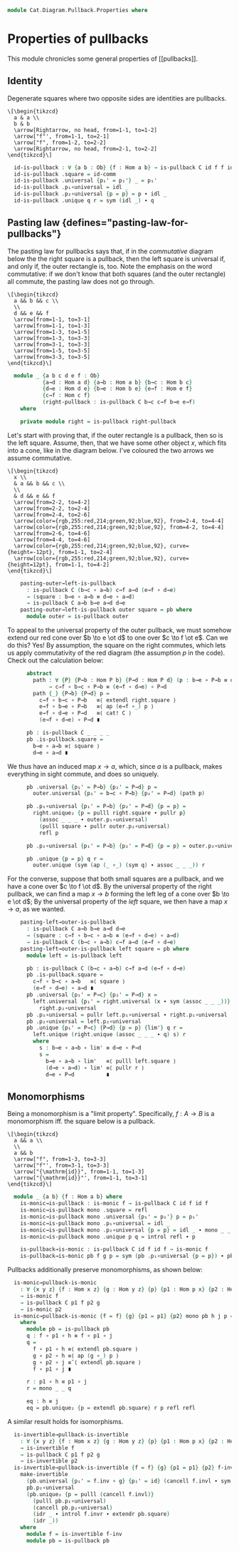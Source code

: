<!--
```agda
open import Cat.Diagram.Pullback
open import Cat.Prelude

import Cat.Reasoning
```
-->

```agda
module Cat.Diagram.Pullback.Properties where
```

<!--
```agda
module _ {o ℓ} {C : Precategory o ℓ} where
  open Cat.Reasoning C
  open is-pullback

  private variable
    A B P : Ob
    f g h : Hom A B
```
-->

# Properties of pullbacks

This module chronicles some general properties of [[pullbacks]].

## Identity

Degenerate squares where two opposite sides are identities are pullbacks.

~~~{.quiver}
\[\begin{tikzcd}
  a & a \\
  b & b
  \arrow[Rightarrow, no head, from=1-1, to=1-2]
  \arrow["f"', from=1-1, to=2-1]
  \arrow["f", from=1-2, to=2-2]
  \arrow[Rightarrow, no head, from=2-1, to=2-2]
\end{tikzcd}\]
~~~

```agda
  id-is-pullback : ∀ {a b : Ob} {f : Hom a b} → is-pullback C id f f id
  id-is-pullback .square = id-comm
  id-is-pullback .universal {p₁' = p₁'} _ = p₁'
  id-is-pullback .p₁∘universal = idl _
  id-is-pullback .p₂∘universal {p = p} = p ∙ idl _
  id-is-pullback .unique q r = sym (idl _) ∙ q
```

## Pasting law {defines="pasting-law-for-pullbacks"}

The pasting law for pullbacks says that, if in the _commutative_ diagram
below the the right square is a pullback, then the left square is
universal if, and only if, the outer rectangle is, too. Note the
emphasis on the word commutative: if we don't know that both squares
(and the outer rectangle) all commute, the pasting law does not go
through.

~~~{.quiver}
\[\begin{tikzcd}
  a && b && c \\
  \\
  d && e && f
  \arrow[from=1-1, to=3-1]
  \arrow[from=1-1, to=1-3]
  \arrow[from=1-3, to=1-5]
  \arrow[from=1-3, to=3-3]
  \arrow[from=3-1, to=3-3]
  \arrow[from=1-5, to=3-5]
  \arrow[from=3-3, to=3-5]
\end{tikzcd}\]
~~~

```agda
  module _ {a b c d e f : Ob}
           {a→d : Hom a d} {a→b : Hom a b} {b→c : Hom b c}
           {d→e : Hom d e} {b→e : Hom b e} {e→f : Hom e f}
           {c→f : Hom c f}
           (right-pullback : is-pullback C b→c c→f b→e e→f)
    where

    private module right = is-pullback right-pullback
```

Let's start with proving that, if the outer rectangle is a pullback,
then so is the left square. Assume, then, that we have some other object
$x$, which fits into a cone, like in the diagram below. I've coloured
the two arrows we assume commutative.

~~~{.quiver}
\[\begin{tikzcd}
  x \\
  & a && b && c \\
  \\
  & d && e && f
  \arrow[from=2-2, to=4-2]
  \arrow[from=2-2, to=2-4]
  \arrow[from=2-4, to=2-6]
  \arrow[color={rgb,255:red,214;green,92;blue,92}, from=2-4, to=4-4]
  \arrow[color={rgb,255:red,214;green,92;blue,92}, from=4-2, to=4-4]
  \arrow[from=2-6, to=4-6]
  \arrow[from=4-4, to=4-6]
  \arrow[color={rgb,255:red,214;green,92;blue,92}, curve={height=-12pt}, from=1-1, to=2-4]
  \arrow[color={rgb,255:red,214;green,92;blue,92}, curve={height=12pt}, from=1-1, to=4-2]
\end{tikzcd}\]
~~~

```agda
    pasting-outer→left-is-pullback
      : is-pullback C (b→c ∘ a→b) c→f a→d (e→f ∘ d→e)
      → (square : b→e ∘ a→b ≡ d→e ∘ a→d)
      → is-pullback C a→b b→e a→d d→e
    pasting-outer→left-is-pullback outer square = pb where
      module outer = is-pullback outer
```

To appeal to the universal property of the outer pullback, we must
somehow extend our red cone over $b \to e \ot d$ to one over $c \to f
\ot e$. Can we do this? Yes! By assumption, the square on the right
commutes, which lets us apply commutativity of the red diagram (the
assumption $p$ in the code). Check out the calculation below:

```agda
      abstract
        path : ∀ {P} {P→b : Hom P b} {P→d : Hom P d} (p : b→e ∘ P→b ≡ d→e ∘ P→d)
             → c→f ∘ b→c ∘ P→b ≡ (e→f ∘ d→e) ∘ P→d
        path {_} {P→b} {P→d} p =
          c→f ∘ b→c ∘ P→b   ≡⟨ extendl right.square ⟩
          e→f ∘ b→e ∘ P→b   ≡⟨ ap (e→f ∘_) p ⟩
          e→f ∘ d→e ∘ P→d   ≡⟨ cat! C ⟩
          (e→f ∘ d→e) ∘ P→d ∎

      pb : is-pullback C _ _ _ _
      pb .is-pullback.square =
        b→e ∘ a→b ≡⟨ square ⟩
        d→e ∘ a→d ∎
```

We thus have an induced map $x \to a$, which, since $a$ is a pullback,
makes everything in sight commute, and does so uniquely.

```agda
      pb .universal {p₁' = P→b} {p₂' = P→d} p =
        outer.universal {p₁' = b→c ∘ P→b} {p₂' = P→d} (path p)

      pb .p₁∘universal {p₁' = P→b} {p₂' = P→d} {p = p} =
        right.unique₂ {p = pulll right.square ∙ pullr p}
          (assoc _ _ _ ∙ outer.p₁∘universal)
          (pulll square ∙ pullr outer.p₂∘universal)
          refl p

      pb .p₂∘universal {p₁' = P→b} {p₂' = P→d} {p = p} = outer.p₂∘universal

      pb .unique {p = p} q r =
        outer.unique (sym (ap (_ ∘_) (sym q) ∙ assoc _ _ _)) r
```

For the converse, suppose that both small squares are a pullback, and we
have a cone over $c \to f \ot d$. By the universal property of the right
pullback, we can find a map $x \to b$ forming the left leg of a cone
over $b \to e \ot d$; By the universal property of the _left_ square, we
then have a map $x \to a$, as we wanted.

```agda
    pasting-left→outer-is-pullback
      : is-pullback C a→b b→e a→d d→e
      → (square : c→f ∘ b→c ∘ a→b ≡ (e→f ∘ d→e) ∘ a→d)
      → is-pullback C (b→c ∘ a→b) c→f a→d (e→f ∘ d→e)
    pasting-left→outer-is-pullback left square = pb where
      module left = is-pullback left

      pb : is-pullback C (b→c ∘ a→b) c→f a→d (e→f ∘ d→e)
      pb .is-pullback.square =
        c→f ∘ b→c ∘ a→b   ≡⟨ square ⟩
        (e→f ∘ d→e) ∘ a→d ∎
      pb .universal {p₁' = P→c} {p₂' = P→d} x =
        left.universal {p₁' = right.universal (x ∙ sym (assoc _ _ _))} {p₂' = P→d}
          right.p₂∘universal
      pb .p₁∘universal = pullr left.p₁∘universal ∙ right.p₁∘universal
      pb .p₂∘universal = left.p₂∘universal
      pb .unique {p₁' = P→c} {P→d} {p = p} {lim'} q r =
        left.unique (right.unique (assoc _ _ _ ∙ q) s) r
        where
          s : b→e ∘ a→b ∘ lim' ≡ d→e ∘ P→d
          s =
            b→e ∘ a→b ∘ lim'   ≡⟨ pulll left.square ⟩
            (d→e ∘ a→d) ∘ lim' ≡⟨ pullr r ⟩
            d→e ∘ P→d          ∎
```

## Monomorphisms

Being a monomorphism is a "limit property". Specifically, $f : A \to B$
is a monomorphism iff. the square below is a pullback.

~~~{.quiver}
\[\begin{tikzcd}
  a && a \\
  \\
  a && b
  \arrow["f", from=1-3, to=3-3]
  \arrow["f"', from=3-1, to=3-3]
  \arrow["{\mathrm{id}}", from=1-1, to=1-3]
  \arrow["{\mathrm{id}}"', from=1-1, to=3-1]
\end{tikzcd}\]
~~~

```agda
  module _ {a b} {f : Hom a b} where
    is-monic→is-pullback : is-monic f → is-pullback C id f id f
    is-monic→is-pullback mono .square = refl
    is-monic→is-pullback mono .universal {p₁' = p₁'} p = p₁'
    is-monic→is-pullback mono .p₁∘universal = idl _
    is-monic→is-pullback mono .p₂∘universal {p = p} = idl _ ∙ mono _ _ p
    is-monic→is-pullback mono .unique p q = introl refl ∙ p

    is-pullback→is-monic : is-pullback C id f id f → is-monic f
    is-pullback→is-monic pb f g p = sym (pb .p₁∘universal {p = p}) ∙ pb .p₂∘universal
```

Pullbacks additionally preserve monomorphisms, as shown below:

```agda
  is-monic→pullback-is-monic
    : ∀ {x y z} {f : Hom x z} {g : Hom y z} {p} {p1 : Hom p x} {p2 : Hom p y}
    → is-monic f
    → is-pullback C p1 f p2 g
    → is-monic p2
  is-monic→pullback-is-monic {f = f} {g} {p1 = p1} {p2} mono pb h j p = eq
    where
      module pb = is-pullback pb
      q : f ∘ p1 ∘ h ≡ f ∘ p1 ∘ j
      q =
        f ∘ p1 ∘ h ≡⟨ extendl pb.square ⟩
        g ∘ p2 ∘ h ≡⟨ ap (g ∘_) p ⟩
        g ∘ p2 ∘ j ≡˘⟨ extendl pb.square ⟩
        f ∘ p1 ∘ j ∎

      r : p1 ∘ h ≡ p1 ∘ j
      r = mono _ _ q

      eq : h ≡ j
      eq = pb.unique₂ {p = extendl pb.square} r p refl refl
```

A similar result holds for isomorphisms.

```agda
  is-invertible→pullback-is-invertible
    : ∀ {x y z} {f : Hom x z} {g : Hom y z} {p} {p1 : Hom p x} {p2 : Hom p y}
    → is-invertible f
    → is-pullback C p1 f p2 g
    → is-invertible p2
  is-invertible→pullback-is-invertible {f = f} {g} {p1 = p1} {p2} f-inv pb =
    make-invertible
      (pb.universal {p₁' = f.inv ∘ g} {p₂' = id} (cancell f.invl ∙ sym (idr _)))
      pb.p₂∘universal
      (pb.unique₂ {p = pulll (cancell f.invl)}
        (pulll pb.p₁∘universal)
        (cancell pb.p₂∘universal)
        (idr _ ∙ introl f.invr ∙ extendr pb.square)
        (idr _))
    where
      module f = is-invertible f-inv
      module pb = is-pullback pb
```


<!--
```agda
  rotate-pullback
    : ∀ {x y z} {f : Hom x z} {g : Hom y z} {p} {p1 : Hom p x} {p2 : Hom p y}
    → is-pullback C p1 f p2 g
    → is-pullback C p2 g p1 f
  rotate-pullback pb .square = sym (pb .square)
  rotate-pullback pb .universal p = pb .universal (sym p)
  rotate-pullback pb .p₁∘universal = pb .p₂∘universal
  rotate-pullback pb .p₂∘universal = pb .p₁∘universal
  rotate-pullback pb .unique p q = pb .unique q p

  pullback-unique
    : ∀ {p p' x y z} {f : Hom x z} {g : Hom y z} {p1 : Hom p x} {p2 : Hom p y}
        {p1' : Hom p' x} {p2' : Hom p' y}
    → (pb : is-pullback C p1 f p2 g)
    → (sq : f ∘ p1' ≡ g ∘ p2')
    → is-invertible (pb .universal sq)
    ≃ is-pullback C p1' f p2' g
  pullback-unique {f = f} {g} {p1} {p2} {p1'} {p2'} pb sq
    = prop-ext! inv→pb pb→inv
    where
    module _ (inv : is-invertible (pb .universal sq)) where
      module i = is-invertible inv
      open is-pullback
      inv→pb : is-pullback C p1' f p2' g
      inv→pb .square = sq
      inv→pb .universal p = i.inv ∘ pb .universal p
      inv→pb .p₁∘universal = pulll (rswizzle (sym (pb .p₁∘universal)) i.invl) ∙ pb .p₁∘universal
      inv→pb .p₂∘universal = pulll (rswizzle (sym (pb .p₂∘universal)) i.invl) ∙ pb .p₂∘universal
      inv→pb .unique p q =
        sym (lswizzle (sym (pb .unique (pulll (pb .p₁∘universal) ∙ p) (pulll (pb .p₂∘universal) ∙ q))) i.invr)
    pb→inv : is-pullback C p1' f p2' g → is-invertible (pb .universal sq)
    pb→inv pb' = make-invertible (pb' .universal (pb .square))
      (unique₂ pb {p = pb .square}
        (pulll (pb .p₁∘universal) ∙ pb' .p₁∘universal)
        (pulll (pb .p₂∘universal) ∙ pb' .p₂∘universal)
        (idr _) (idr _))
      (unique₂ pb' {p = pb' .square}
        (pulll (pb' .p₁∘universal) ∙ pb .p₁∘universal)
        (pulll (pb' .p₂∘universal) ∙ pb .p₂∘universal)
        (idr _) (idr _))

  module pullback-unique {p p' x y z : Ob} {f : Hom x z} {g : Hom y z} {p1 : Hom p x} {p2 : Hom p y}
        {p1' : Hom p' x} {p2' : Hom p' y} (pb : is-pullback C p1 f p2 g) (sq : f ∘ p1' ≡ g ∘ p2')
    = Equiv (pullback-unique pb sq)

  is-pullback-iso
    : ∀ {p p' x y z} {f : Hom x z} {g : Hom y z} {p1 : Hom p x} {p2 : Hom p y}
    → (i : p ≅ p')
    → is-pullback C p1 f p2 g
    → is-pullback C (p1 ∘ _≅_.from i) f (p2 ∘ _≅_.from i) g
  is-pullback-iso i pb =
    (pullback-unique.to pb (extendl (pb .square)))
    (subst is-invertible (pb .unique refl refl) (iso→invertible (i Iso⁻¹)))

  Pullback-unique
    : ∀ {x y z} {f : Hom x z} {g : Hom y z}
    → is-category C
    → is-prop (Pullback C f g)
  Pullback-unique {x = X} {Y} {Z} {f} {g} c-cat x y = p where
    open Pullback
    module x = Pullback x
    module y = Pullback y
    apices = c-cat .to-path $ invertible→iso _  $ pullback-unique.from (y .has-is-pb) (x .square) (x .has-is-pb)

    abstract
      p1s : PathP (λ i → Hom (apices i) X) x.p₁ y.p₁
      p1s = Univalent.Hom-pathp-refll-iso c-cat (x.p₁∘universal)

      p2s : PathP (λ i → Hom (apices i) Y) x.p₂ y.p₂
      p2s = Univalent.Hom-pathp-refll-iso c-cat (x.p₂∘universal)

      lims
        : ∀ {P'} {p1' : Hom P' X} {p2' : Hom P' Y} (p : f ∘ p1' ≡ g ∘ p2')
        → PathP (λ i → Hom P' (apices i)) (x.universal p) (y.universal p)
      lims p = Univalent.Hom-pathp-reflr-iso c-cat $
        y.unique (pulll y.p₁∘universal ∙ x.p₁∘universal)
                (pulll y.p₂∘universal ∙ x.p₂∘universal)

    p : x ≡ y
    p i .apex = apices i
    p i .p₁ = p1s i
    p i .p₂ = p2s i
    p i .has-is-pb .square =
      is-prop→pathp (λ i → Hom-set (apices i) Z (f ∘ p1s i) (g ∘ p2s i))
        x.square y.square i
    p i .has-is-pb .universal p = lims p i
    p i .has-is-pb .p₁∘universal {p = p} =
      is-prop→pathp (λ i → Hom-set _ X (p1s i ∘ lims p i) _)
        x.p₁∘universal y.p₁∘universal i
    p i .has-is-pb .p₂∘universal {p = p} =
      is-prop→pathp (λ i → Hom-set _ _ (p2s i ∘ lims p i) _)
        x.p₂∘universal y.p₂∘universal i
    p i .has-is-pb .unique {P' = P'} {p₁' = p₁'} {p₂' = p₂'} {p = p'} {lim' = lim'} =
      is-prop→pathp
        (λ i   → Π-is-hlevel {A = Hom P' (apices i)} 1
         λ lim → Π-is-hlevel {A = p1s i ∘ lim ≡ p₁'} 1
         λ p   → Π-is-hlevel {A = p2s i ∘ lim ≡ p₂'} 1
         λ q   → Hom-set P' (apices i) lim (lims p' i))
        (λ lim → x.unique {lim' = lim})
        (λ lim → y.unique {lim' = lim})
        i lim'

  canonically-stable
    : ∀ {ℓ'} (P : ∀ {a b} → Hom a b → Type ℓ')
    → is-category C
    → (pb : ∀ {a b c} (f : Hom a c) (g : Hom b c) → Pullback C f g)
    → ( ∀ {A B X} (f : Hom A B) (g : Hom X B)
      → P f → P (pb g f .Pullback.p₁) )
    → is-pullback-stable C P
  canonically-stable P C-cat pbs stab f g Pf pb =
    transport (λ i → P (Pullback-unique C-cat (pbs g f) pb' i .Pullback.p₁))
      (stab f g Pf)
    where
      pb' : Pullback C _ _
      pb' = record { has-is-pb = pb }
```
-->
